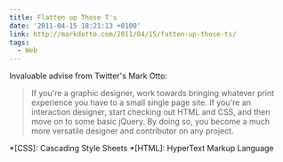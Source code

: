 ```yaml
---
title: Flatten up Those T's
date: '2011-04-15 18:21:13 +0100'
link: http://markdotto.com/2011/04/15/fatten-up-those-ts/
tags:
  - Web
---
```

Invaluable advise from Twitter's Mark Otto:

> If you're a graphic designer, work towards bringing whatever print experience you have to a small single page site. If you're an interaction designer, start checking out HTML and CSS, and then move on to some basic jQuery. By doing so, you become a much more versatile designer and contributor on any project.

*[CSS]: Cascading Style Sheets
*[HTML]: HyperText Markup Language
